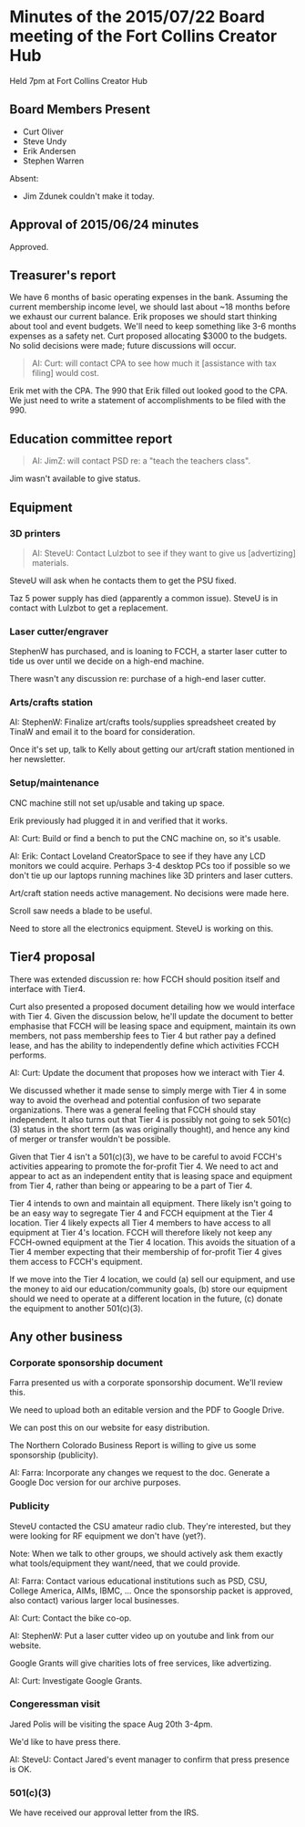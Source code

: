 # Minutes of the 2015/07/22 Board meeting of the Fort Collins Creator Hub

Held 7pm at Fort Collins Creator Hub

## Board Members Present

- Curt Oliver
- Steve Undy
- Erik Andersen
- Stephen Warren

Absent:

- Jim Zdunek couldn't make it today.

## Approval of 2015/06/24 minutes

Approved.

## Treasurer's report

We have 6 months of basic operating expenses in the bank. Assuming the
current membership income level, we should last about ~18 months before we
exhaust our current balance. Erik proposes we should start thinking about
tool and event budgets. We'll need to keep something like 3-6 months
expenses as a safety net. Curt proposed allocating $3000 to the budgets.
No solid decisions were made; future discussions will occur.

> AI: Curt: will contact CPA to see how much it [assistance with tax filing]
> would cost.

Erik met with the CPA. The 990 that Erik filled out looked good to the CPA.
We just need to write a statement of accomplishments to be filed with the
990.

## Education committee report

> AI: JimZ: will contact PSD re: a "teach the teachers class".

Jim wasn't available to give status.

## Equipment

### 3D printers

> AI: SteveU: Contact Lulzbot to see if they want to give us [advertizing]
> materials.

SteveU will ask when he contacts them to get the PSU fixed.

Taz 5 power supply has died (apparently a common issue). SteveU is in contact
with Lulzbot to get a replacement.

### Laser cutter/engraver

StephenW has purchased, and is loaning to FCCH, a starter laser cutter to
tide us over until we decide on a high-end machine.

There wasn't any discussion re: purchase of a high-end laser cutter.

### Arts/crafts station

AI: StephenW: Finalize art/crafts tools/supplies spreadsheet created by TinaW
and email it to the board for consideration.

Once it's set up, talk to Kelly about getting our art/craft station mentioned
in her newsletter.

### Setup/maintenance

CNC machine still not set up/usable and taking up space.

Erik previously had plugged it in and verified that it works.

AI: Curt: Build or find a bench to put the CNC machine on, so it's usable.

AI: Erik: Contact Loveland CreatorSpace to see if they have any LCD monitors
we could acquire. Perhaps 3-4 desktop PCs too if possible so we don't tie up
our laptops running machines like 3D printers and laser cutters.

Art/craft station needs active management. No decisions were made here.

Scroll saw needs a blade to be useful.

Need to store all the electronics equipment. SteveU is working on this.

## Tier4 proposal

There was extended discussion re: how FCCH should position itself and
interface with Tier4.

Curt also presented a proposed document detailing how we would interface
with Tier 4. Given the discussion below, he'll update the document to better
emphasise that FCCH will be leasing space and equipment, maintain its own
members, not pass membership fees to Tier 4 but rather pay a defined lease,
and has the ability to independently define which activities FCCH performs.

AI: Curt: Update the document that proposes how we interact with Tier 4.

We discussed whether it made sense to simply merge with Tier 4 in some
way to avoid the overhead and potential confusion of two separate
organizations. There was a general feeling that FCCH should stay independent.
It also turns out that Tier 4 is possibly not going to sek 501(c)(3)
status in the short term (as was originally thought), and hence any kind of
merger or transfer wouldn't be possible.

Given that Tier 4 isn't a 501(c)(3), we have to be careful to avoid FCCH's
activities appearing to promote the for-profit Tier 4. We need to act and
appear to act as an independent entity that is leasing space and equipment
from Tier 4, rather than being or appearing to be a part of Tier 4.

Tier 4 intends to own and maintain all equipment. There likely isn't going to
be an easy way to segregate Tier 4 and FCCH equipment at the Tier 4 location.
Tier 4 likely expects all Tier 4 members to have access to all equipment at
Tier 4's location. FCCH will therefore likely not keep any FCCH-owned
equipment at the Tier 4 location. This avoids the situation of a Tier 4 member
expecting that their membership of for-profit Tier 4 gives them access to
FCCH's equipment.

If we move into the Tier 4 location, we could (a) sell our equipment, and
use the money to aid our education/community goals, (b) store our equipment
should we need to operate at a different location in the future, (c) donate
the equipment to another 501(c)(3).

## Any other business

### Corporate sponsorship document

Farra presented us with a corporate sponsorship document. We'll review this.

We need to upload both an editable version and the PDF to Google Drive.

We can post this on our website for easy distribution.

The Northern Colorado Business Report is willing to give us some sponsorship
(publicity).

AI: Farra: Incorporate any changes we request to the doc. Generate a Google
Doc version for our archive purposes.

### Publicity

SteveU contacted the CSU amateur radio club. They're interested, but they
were looking for RF equipment we don't have (yet?).

Note: When we talk to other groups, we should actively ask them exactly what
tools/equipment they want/need, that we could provide.

AI: Farra: Contact various educational institutions such as PSD, CSU, College
America, AIMs, IBMC, ... Once the sponsorship packet is approved, also contact)
various larger local businesses.

AI: Curt: Contact the bike co-op.

AI: StephenW: Put a laser cutter video up on youtube and link from our
website.

Google Grants will give charities lots of free services, like advertizing.

AI: Curt: Investigate Google Grants.

### Congeressman visit

Jared Polis will be visiting the space Aug 20th 3-4pm.

We'd like to have press there.

AI: SteveU: Contact Jared's event manager to confirm that press presence is
OK.

### 501(c)(3)

We have received our approval letter from the IRS.
